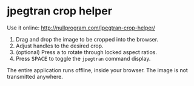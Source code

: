 # jpegtran crop helper

Use it online: <http://nullprogram.com/jpegtran-crop-helper/>

1. Drag and drop the image to be cropped into the browser.
2. Adjust handles to the desired crop.
3. (optional) Press <kbd>a</kbd> to rotate through locked aspect ratios.
4. Press <kbd>SPACE</kbd> to toggle the `jpegtran` command display.

The entire application runs offline, inside your browser. The image is
not transmitted anywhere.
